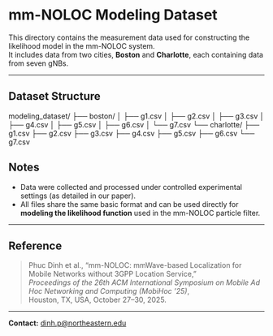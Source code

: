 # mm-NOLOC Modeling Dataset

This directory contains the measurement data used for constructing the likelihood model in the mm-NOLOC system.  
It includes data from two cities, **Boston** and **Charlotte**, each containing data from seven gNBs.

---

## Dataset Structure
modeling_dataset/
├── boston/
│ ├── g1.csv
│ ├── g2.csv
│ ├── g3.csv
│ ├── g4.csv
│ ├── g5.csv
│ ├── g6.csv
│ └── g7.csv
└── charlotte/
├── g1.csv
├── g2.csv
├── g3.csv
├── g4.csv
├── g5.csv
├── g6.csv
└── g7.csv


## Notes

- Data were collected and processed under controlled experimental settings (as detailed in our paper).  
- All files share the same basic format and can be used directly for **modeling the likelihood function** used in the mm-NOLOC particle filter.  

---

## Reference

> Phuc Dinh et al., “mm-NOLOC: mmWave-based Localization for Mobile Networks without 3GPP Location Service,”  
> *Proceedings of the 26th ACM International Symposium on Mobile Ad Hoc Networking and Computing (MobiHoc ’25)*,  
> Houston, TX, USA, October 27–30, 2025.

---

**Contact:** dinh.p@northeastern.edu
